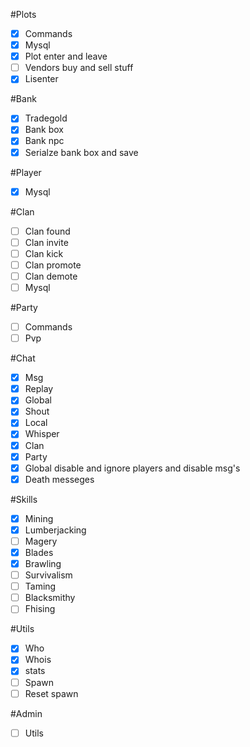 #Plots
- [x] Commands
- [x] Mysql
- [x] Plot enter and leave
- [ ] Vendors buy and sell stuff
- [x] Lisenter

#Bank
- [x] Tradegold
- [x] Bank box
- [x] Bank npc
- [x] Serialze bank box and save

#Player
- [x] Mysql

#Clan
- [ ] Clan found
- [ ] Clan invite
- [ ] Clan kick
- [ ] Clan promote
- [ ] Clan demote
- [ ] Mysql

#Party
- [ ] Commands
- [ ] Pvp

#Chat
- [x] Msg
- [x] Replay
- [x] Global
- [x] Shout
- [x] Local
- [x] Whisper
- [x] Clan
- [x] Party
- [x] Global disable and ignore players and disable msg's
- [x] Death messeges

#Skills
- [x] Mining
- [x] Lumberjacking
- [ ] Magery
- [x] Blades
- [x] Brawling
- [ ] Survivalism
- [ ] Taming
- [ ] Blacksmithy
- [ ] Fhising

#Utils
- [x] Who
- [x] Whois
- [x] stats
- [ ] Spawn
- [ ] Reset spawn

#Admin
- [ ] Utils
